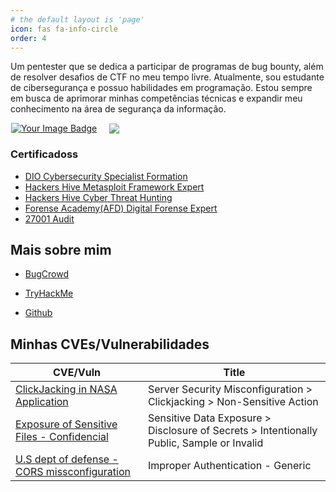 ```yaml
---
# the default layout is 'page'
icon: fas fa-info-circle
order: 4
---
```

Um pentester que se dedica a participar de programas de bug bounty, além de resolver desafios de CTF no meu tempo livre. Atualmente, sou estudante de cibersegurança e possuo habilidades em programação. Estou sempre em busca de aprimorar minhas competências técnicas e expandir meu conhecimento na área de segurança da informação.

<div style="display: flex; justify-content: flex-start; align-items: center; gap: 20px; margin-left: 1px;">
        <a href="https://tryhackme-badges.s3.amazonaws.com/Mach1ne.png" class="popup img-link  shimmer"><img src="https://tryhackme-badges.s3.amazonaws.com/Mach1ne.png" alt="Your Image Badge" style="max-width: 500px; height: auto;" loading="lazy"></a>
        <a href="https://github-readme-stats.vercel.app/api?username=Mach1nee&amp;show_icons=true&amp;theme=tokyonight" class="popup img-link  shimmer"><img src="https://github-readme-stats.vercel.app/api?username=Mach1nee&amp;show_icons=true&amp;theme=tokyonight" style="max-width: 300px; height: auto;" loading="lazy"></a>
    </div>

 <section class="certificates" id="certificates">
        <h3>Certificadoss</h3>
        <ul>
            <li><a href="https://hermes.dio.me/certificates/XVY4GSWC.pdf">DIO Cybersecurity Specialist Formation</a></li>
            <li><a href="https://academy.hackershive.io/verificar/SyoCyk1VVc/">Hackers Hive Metasploit Framework Expert</a></li>
            <li><a href="https://academy.hackershive.io/verificar/icVxtRJROa">Hackers Hive Cyber Threat Hunting</a></li>
            <li><a href="https://ead.academiadeforensedigital.com.br/cert/Zyr3kTlr0ajFQmEIOW9">Forense Academy(AFD) Digital Forense Expert</a></li>
            <li><a href="https://star.ibsec.com.br/certificado?consulta=3546585475">27001 Audit</a></li>
        </ul>
    </section>

<h2>Mais sobre mim</h2>

* [BugCrowd](https://bugcrowd.com/Mach1ne)

* [TryHackMe](https://tryhackme.com/r/p/Mach1ne)

* [Github](https://github.com/Mach1nee/)

## Minhas CVEs/Vulnerabilidades

| CVE/Vuln | Title |
| ----------- | ----------- |
| [ClickJacking in NASA Application ](https://www.cve.org/CVERecord?id=CVE-2023-7253) | Server Security Misconfiguration > Clickjacking > Non-Sensitive Action |
| [Exposure of Sensitive Files - Confidencial](https://www.cve.org/CVERecord?id=CVE-2023-7253) | Sensitive Data Exposure > Disclosure of Secrets > Intentionally Public, Sample or Invalid |
| [U.S dept of defense - CORS missconfiguration](https://hackerone.com/reports/2876957) | Improper Authentication - Generic |
